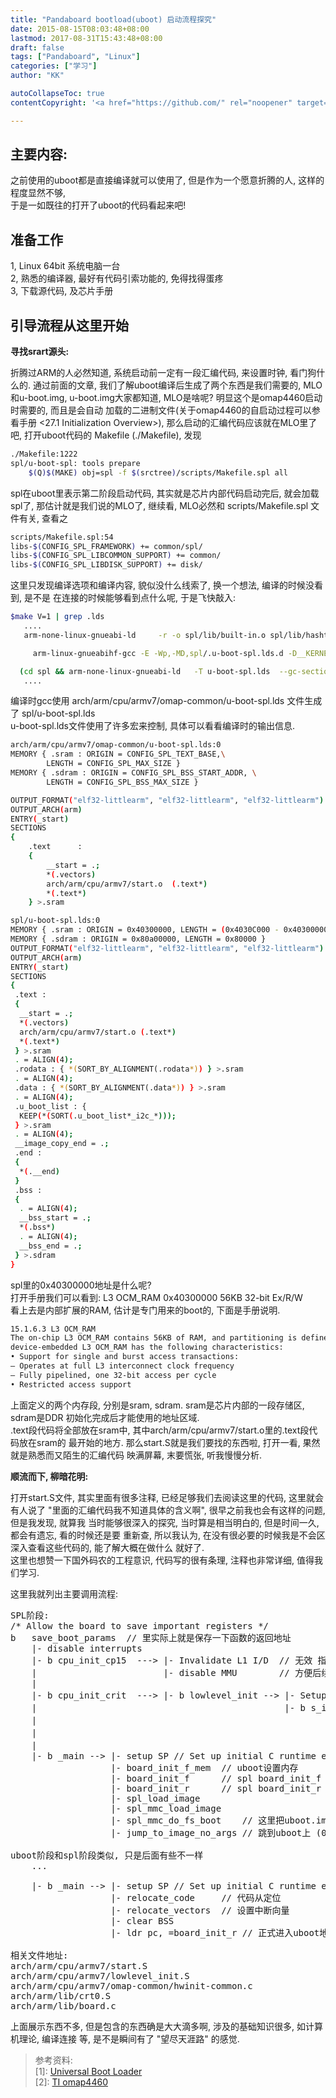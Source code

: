 ```yaml
---
title: "Pandaboard bootload(uboot) 启动流程探究"
date: 2015-08-15T08:03:48+08:00
lastmod: 2017-08-31T15:43:48+08:00
draft: false
tags: ["Pandaboard", "Linux"]
categories: ["学习"]
author: "KK"

autoCollapseToc: true
contentCopyright: '<a href="https://github.com/" rel="noopener" target="_blank">MIT</a>'

---
```


## 主要内容:  
之前使用的uboot都是直接编译就可以使用了, 但是作为一个愿意折腾的人, 这样的程度显然不够,  
于是一如既往的打开了uboot的代码看起来吧!  

## 准备工作

1, Linux 64bit 系统电脑一台  
2, 熟悉的编译器, 最好有代码引索功能的, 免得找得蛋疼  
3, 下载源代码, 及芯片手册  

## 引导流程从这里开始

**寻找srart源头:**

折腾过ARM的人必然知道, 系统启动前一定有一段汇编代码, 来设置时钟, 看门狗什么的. 
通过前面的文章, 我们了解uboot编译后生成了两个东西是我们需要的, MLO和u-boot.img,
u-boot.img大家都知道, MLO是啥呢? 明显这个是omap4460启动时需要的, 而且是会自动
加载的二进制文件(关于omap4460的自启动过程可以参看手册 <27.1 Initialization Overview>),
那么启动的汇编代码应该就在MLO里了吧, 打开uboot代码的 Makefile (./Makefile), 发现  

```bash
./Makefile:1222
spl/u-boot-spl: tools prepare
	$(Q)$(MAKE) obj=spl -f $(srctree)/scripts/Makefile.spl all
```

spl在uboot里表示第二阶段启动代码, 其实就是芯片内部代码启动完后, 就会加载spl了,
那估计就是我们说的MLO了, 继续看, MLO必然和 scripts/Makefile.spl 文件有关, 查看之

```bash
scripts/Makefile.spl:54
libs-$(CONFIG_SPL_FRAMEWORK) += common/spl/
libs-$(CONFIG_SPL_LIBCOMMON_SUPPORT) += common/
libs-$(CONFIG_SPL_LIBDISK_SUPPORT) += disk/
```

这里只发现编译选项和编译内容, 貌似没什么线索了, 换一个想法, 编译的时候没看到, 是不是
在连接的时候能够看到点什么呢, 于是飞快敲入:  

```bash
$make V=1 | grep .lds
   ....
   arm-none-linux-gnueabi-ld     -r -o spl/lib/built-in.o spl/lib/hashtable.o spl/lib/errno.o spl/lib/display_options.o spl/lib/crc32.o spl/lib/ctype.o spl/lib/div64.o spl/lib/hang.o spl/lib/linux_compat.o spl/lib/linux_string.o spl/lib/string.o spl/lib/time.o spl/lib/uuid.o spl/lib/vsprintf.o 

     arm-linux-gnueabihf-gcc -E -Wp,-MD,spl/.u-boot-spl.lds.d -D__KERNEL__ -D__UBOOT__ -DCONFIG_SYS_TEXT_BASE=0x80800000  -DCONFIG_SPL_BUILD  -D__ARM__ -Wa,-mimplicit-it=always  -mthumb -mthumb-interwork  -mabi=aapcs-linux  -mno-unaligned-access  -ffunction-sections -fdata-sections -fno-common -ffixed-r9  -msoft-float  -pipe  -march=armv7-a   -Iinclude    -I./arch/arm/include -include ./include/linux/kconfig.h  -nostdinc -isystem /mnt/ssd/arm-linux-gnueabihf-5.2/bin/../lib/gcc/arm-linux-gnueabihf/5.2.1/include -include ./include/u-boot/u-boot.lds.h -include ./include/config.h -DCPUDIR=arch/arm/cpu/armv7  -ansi -D__ASSEMBLY__ -x assembler-with-cpp -P -o spl/u-boot-spl.lds arch/arm/cpu/armv7/omap-common/u-boot-spl.lds

  (cd spl && arm-none-linux-gnueabi-ld   -T u-boot-spl.lds  --gc-sections -Bstatic --gc-sections -Ttext 0x40300000 arch/arm/cpu/armv7/start.o --start-group arch/arm/cpu/armv7/built-in.o arch/arm/cpu/built-in.o arch/arm/lib/built-in.o board/ti/panda/built-in.o common/spl/built-in.o common/built-in.o disk/built-in.o drivers/i2c/built-in.o drivers/gpio/built-in.o drivers/mmc/built-in.o drivers/serial/built-in.o fs/built-in.o lib/built-in.o --end-group arch/arm/lib/eabi_compat.o -L /mnt/ssd/arm-2014.05/bin/../lib/gcc/arm-none-linux-gnueabi/4.8.3/thumb2 -lgcc -Map u-boot-spl.map -o u-boot-spl)
   ....
```

编译时gcc使用 arch/arm/cpu/armv7/omap-common/u-boot-spl.lds 文件生成了 spl/u-boot-spl.lds   
u-boot-spl.lds文件使用了许多宏来控制, 具体可以看看编译时的输出信息.

```bash
arch/arm/cpu/armv7/omap-common/u-boot-spl.lds:0
MEMORY { .sram : ORIGIN = CONFIG_SPL_TEXT_BASE,\
		LENGTH = CONFIG_SPL_MAX_SIZE }
MEMORY { .sdram : ORIGIN = CONFIG_SPL_BSS_START_ADDR, \
		LENGTH = CONFIG_SPL_BSS_MAX_SIZE }

OUTPUT_FORMAT("elf32-littlearm", "elf32-littlearm", "elf32-littlearm")
OUTPUT_ARCH(arm)
ENTRY(_start)
SECTIONS
{
	.text      :
	{
		__start = .;
		*(.vectors)
		arch/arm/cpu/armv7/start.o	(.text*)
		*(.text*)
	} >.sram
```

```bash
spl/u-boot-spl.lds:0
MEMORY { .sram : ORIGIN = 0x40300000, LENGTH = (0x4030C000 - 0x40300000) }
MEMORY { .sdram : ORIGIN = 0x80a00000, LENGTH = 0x80000 }
OUTPUT_FORMAT("elf32-littlearm", "elf32-littlearm", "elf32-littlearm")
OUTPUT_ARCH(arm)
ENTRY(_start)
SECTIONS
{
 .text :
 {
  __start = .;
  *(.vectors)
  arch/arm/cpu/armv7/start.o (.text*)
  *(.text*)
 } >.sram
 . = ALIGN(4);
 .rodata : { *(SORT_BY_ALIGNMENT(.rodata*)) } >.sram
 . = ALIGN(4);
 .data : { *(SORT_BY_ALIGNMENT(.data*)) } >.sram
 . = ALIGN(4);
 .u_boot_list : {
  KEEP(*(SORT(.u_boot_list*_i2c_*)));
 } >.sram
 . = ALIGN(4);
 __image_copy_end = .;
 .end :
 {
  *(.__end)
 }
 .bss :
 {
  . = ALIGN(4);
  __bss_start = .;
  *(.bss*)
  . = ALIGN(4);
  __bss_end = .;
 } >.sdram
}
```

spl里的0x40300000地址是什么呢?  
打开手册我们可以看到: L3 OCM_RAM 0x40300000 56KB 32-bit Ex/R/W  
看上去是内部扩展的RAM, 估计是专门用来的boot的, 下面是手册说明.  

```bash
15.1.6.3 L3 OCM_RAM
The on-chip L3 OCM_RAM contains 56KB of RAM, and partitioning is defined by the L3 firewall logic. The
device-embedded L3 OCM_RAM has the following characteristics:
• Support for single and burst access transactions:
– Operates at full L3 interconnect clock frequency
– Fully pipelined, one 32-bit access per cycle
• Restricted access support
```

上面定义的两个内存段, 分别是sram, sdram. sram是芯片内部的一段存储区, sdram是DDR
初始化完成后才能使用的地址区域.  
.text段代码将全部放在sram中, 其中arch/arm/cpu/armv7/start.o里的.text段代码放在sram的
最开始的地方. 那么start.S就是我们要找的东西啦, 打开一看, 果然就是熟悉而又陌生的汇编代码
映满屏幕, 末要慌张, 听我慢慢分析.

**顺流而下, 柳暗花明:**

打开start.S文件, 其实里面有很多注释, 已经足够我们去阅读这里的代码, 这里就会有人说了
"里面的汇编代码我不知道具体的含义啊", 很早之前我也会有这样的问题, 但是我发现, 就算我
当时能够很深入的探究, 当时算是相当明白的, 但是时间一久, 都会有遗忘, 看的时候还是要
重新查, 所以我认为, 在没有很必要的时候我是不会区深入查看这些代码的, 能了解大概在做什么
就好了.  
这里也想赞一下国外码农的工程意识, 代码写的很有条理, 注释也非常详细, 值得我们学习.  

这里我就列出主要调用流程:  

<pre class="prettyprint">
SPL阶段:
/* Allow the board to save important registers */
b	save_boot_params  // 里实际上就是保存一下函数的返回地址
	|- disable interrupts
	|- b cpu_init_cp15  ---> |- Invalidate L1 I/D  // 无效 指令/数据 缓存
	|                        |- disable MMU        // 方便后续的内存访问, 不需要填写TLB
	|
	|- b cpu_init_crit  ---> |- b lowlevel_init --> |- Setup a temporary stack // 设置SP指针, 估计马上要跑C代码了
	|                                               |- b s_init --> |- init_omap_revision // 获取芯片ID
	|												                |- watchdog_init // 初始化看门狗
	|                                                               |- force_emif_self_refresh(); // 初始化DDR
	|																|- setup_clocks_for_console // 开时钟等工作
	|- b _main --> |- setup SP // Set up initial C runtime environment
	               |- board_init_f_mem  // uboot设置内存
	               |- board_init_f      // spl board_init_f
	               |- board_init_r      // spl board_init_r
	               |- spl_load_image
	               |- spl_mmc_load_image
	               |- spl_mmc_do_fs_boot    // 这里把uboot.img放到了 0x80800000上
	               |- jump_to_image_no_args // 跳到uboot上 (0x80800000)

uboot阶段和spl阶段类似, 只是后面有些不一样
    ...

	|- b _main --> |- setup SP // Set up initial C runtime environment
	               |- relocate_code     // 代码从定位
	               |- relocate_vectors  // 设置中断向量
				   |- clear BSS
				   |- ldr pc, =board_init_r // 正式进入uboot地界

相关文件地址:
arch/arm/cpu/armv7/start.S
arch/arm/cpu/armv7/lowlevel_init.S
arch/arm/cpu/armv7/omap-common/hwinit-common.c
arch/arm/lib/crt0.S
arch/arm/lib/board.c
</pre>

上面展示东西不多, 但是包含的东西确是大大滴多啊, 涉及的基础知识很多, 如计算机理论, 编译连接 等, 
是不是瞬间有了 "望尽天涯路" 的感觉.

> 参考资料:  
> [1]: [Universal Boot Loader ](http://www.denx.de/wiki/U-Boot)  
> [2]: [TI omap4460](http://www.ti.com/product/omap4460)  

